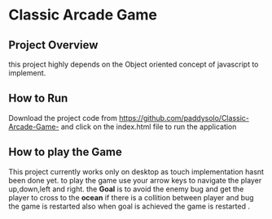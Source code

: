 # Classic Arcade Game

## Project Overview
this project highly depends on the Object oriented concept of javascript to implement. 

## How to Run

Download the project code from https://github.com/paddysolo/Classic-Arcade-Game- and click on the index.html file to run the application 

## How to play the Game

This project currently works only on desktop as touch implementation hasnt been done yet. to play the game use your arrow keys to navigate the player up,down,left and right. 
the **Goal** is to avoid the enemy bug and get the player to cross to the **ocean** if there is a collition between player and bug the game is restarted also when goal is achieved the game is restarted .
